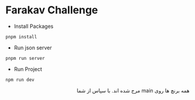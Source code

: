 # Farakav Challenge

- Install Packages

```
pnpm install
```

- Run json server

```
pnpm run server
```

- Run Project

```
npm run dev
```

<div dir='rtl' align='right'>
همه برنچ ها روی main مرج شده اند.
با سپاس از شما
</div>
